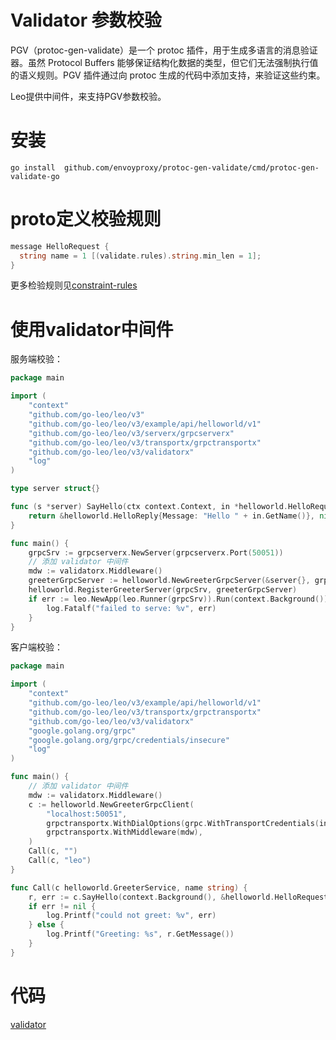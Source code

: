 # Validator 参数校验

PGV（protoc-gen-validate）是一个 protoc 插件，用于生成多语言的消息验证器。虽然 Protocol Buffers 能够保证结构化数据的类型，但它们无法强制执行值的语义规则。PGV 插件通过向 protoc 生成的代码中添加支持，来验证这些约束。

Leo提供中间件，来支持PGV参数校验。

# 安装
```
go install  github.com/envoyproxy/protoc-gen-validate/cmd/protoc-gen-validate-go
```

# proto定义校验规则
```go
message HelloRequest {
  string name = 1 [(validate.rules).string.min_len = 1];
}
```
更多检验规则见[constraint-rules](https://github.com/bufbuild/protoc-gen-validate?tab=readme-ov-file#constraint-rules)

# 使用validator中间件
服务端校验：
```go
package main

import (
	"context"
	"github.com/go-leo/leo/v3"
	"github.com/go-leo/leo/v3/example/api/helloworld/v1"
	"github.com/go-leo/leo/v3/serverx/grpcserverx"
	"github.com/go-leo/leo/v3/transportx/grpctransportx"
	"github.com/go-leo/leo/v3/validatorx"
	"log"
)

type server struct{}

func (s *server) SayHello(ctx context.Context, in *helloworld.HelloRequest) (*helloworld.HelloReply, error) {
	return &helloworld.HelloReply{Message: "Hello " + in.GetName()}, nil
}

func main() {
	grpcSrv := grpcserverx.NewServer(grpcserverx.Port(50051))
	// 添加 validator 中间件
	mdw := validatorx.Middleware()
	greeterGrpcServer := helloworld.NewGreeterGrpcServer(&server{}, grpctransportx.Middleware(mdw))
	helloworld.RegisterGreeterServer(grpcSrv, greeterGrpcServer)
	if err := leo.NewApp(leo.Runner(grpcSrv)).Run(context.Background()); err != nil {
		log.Fatalf("failed to serve: %v", err)
	}
}
```

客户端校验：
```go
package main

import (
	"context"
	"github.com/go-leo/leo/v3/example/api/helloworld/v1"
	"github.com/go-leo/leo/v3/transportx/grpctransportx"
	"github.com/go-leo/leo/v3/validatorx"
	"google.golang.org/grpc"
	"google.golang.org/grpc/credentials/insecure"
	"log"
)

func main() {
	// 添加 validator 中间件
	mdw := validatorx.Middleware()
	c := helloworld.NewGreeterGrpcClient(
		"localhost:50051",
		grpctransportx.WithDialOptions(grpc.WithTransportCredentials(insecure.NewCredentials())),
		grpctransportx.WithMiddleware(mdw),
	)
	Call(c, "")
	Call(c, "leo")
}

func Call(c helloworld.GreeterService, name string) {
	r, err := c.SayHello(context.Background(), &helloworld.HelloRequest{Name: name})
	if err != nil {
		log.Printf("could not greet: %v", err)
	} else {
		log.Printf("Greeting: %s", r.GetMessage())
	}
}
```

# 代码
[validator](../example/validator)